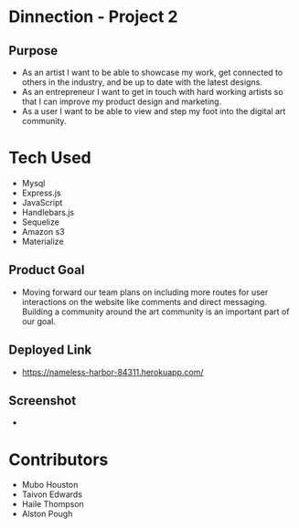 # Dinnection - Project 2

## Purpose 
* As an artist I want to be able to showcase my work, get connected to others in the industry, and be up to date with the latest designs. 
* As an entrepreneur I want to get in touch with hard working  artists so that I can improve my product design and marketing.
* As a user I want to be able to view and step my foot into the digital art community.

# Tech Used
* Mysql
* Express.js
* JavaScript
* Handlebars.js
* Sequelize
* Amazon s3
* Materialize 

## Product Goal
* Moving forward our team plans on including more routes for user interactions on the website like comments and direct messaging. Building a community around the art community is an important part of our goal.

## Deployed Link 
* https://nameless-harbor-84311.herokuapp.com/

## Screenshot 
*

# Contributors
* Mubo Houston
* Taivon Edwards
* Haile Thompson
* Alston Pough
